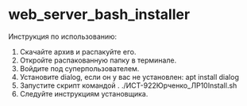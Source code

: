 # web_server_bash_installer



Инструкция по использованию:
1. Скачайте архив и распакуйте его.
2. Откройте распакованную папку в терминале.
3. Войдите под суперпользователем.
4. Установите dialog, если он у вас не установлен: apt install dialog
5. Запустите скрипт командой . ./ИСТ-922Юрченко_ЛР10Install.sh
6. Следуйте инструкциям установщика.
